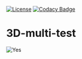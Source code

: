 [![License](https://img.shields.io/github/license/Blackoutburst/3D-multi-test.svg)](LICENSE)
[![Codacy Badge](https://app.codacy.com/project/badge/Grade/036c9fc509a547e4b14241baef37c62c)](https://www.codacy.com/gh/Blackoutburst/3D-multi-test/dashboard?utm_source=github.com&amp;utm_medium=referral&amp;utm_content=Blackoutburst/3D-multi-test&amp;utm_campaign=Badge_Grade)

# 3D-multi-test

![Yes](https://cdn.discordapp.com/attachments/818395034360610857/919297989154062376/unknown.png)
